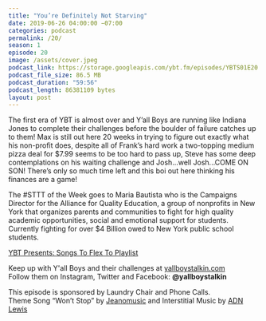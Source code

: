 ```yaml
---
title: "You’re Definitely Not Starving"
date: 2019-06-26 04:00:00 −07:00
categories: podcast
permalink: /20/
season: 1
episode: 20
image: /assets/cover.jpeg
podcast_link: https://storage.googleapis.com/ybt.fm/episodes/YBTS01E20.mp3
podcast_file_size: 86.5 MB
podcast_duration: "59:56"
podcast_length: 86381109 bytes
layout: post
---
```


The first era of YBT is almost over and Y’all Boys are running like Indiana Jones to complete their challenges before the boulder of failure catches up to them! Max is still out here 20 weeks in trying to figure out exactly what his non-profit does, despite all of Frank’s hard work a two-topping medium pizza deal for $7.99 seems to be too hard to pass up, Steve has some deep contemplations on his waiting challenge and Josh...well Josh...COME ON SON! There’s only so much time left and this boi out here thinking his finances are a game!

The #STTT of the Week goes to Maria Bautista who is the Campaigns Director for the Alliance for Quality Education, a group of nonprofits in New York that organizes parents and communities to fight for high quality academic opportunities, social and emotional support for students. Currently fighting for over $4 Billion owed to New York public school students.

[YBT Presents: Songs To Flex To Playlist](https://open.spotify.com/playlist/26LW5GeaehbCI4IYQFaahC?si=Bbmg3sVzRQ2j3khavSde0w)

Keep up with Y'all Boys and their challenges at [yallboystalkin.com](https://yallboystalkin.com)
<br>Follow them on Instagram, Twitter and Facebook: **@yallboystalkin**

This episode is sponsored by Laundry Chair and Phone Calls.
<br>Theme Song “Won’t Stop” by [Jeanomusic](https://www.jeanomusic.com/) and Interstitial Music by [ADN Lewis](https://www.adnlewis.com/)
